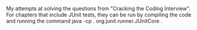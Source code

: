My attempts at solving the questions from "Cracking the Coding Interview".
For chapters that include JUnit tests, they can be run by compiling the code
and running the command java -cp . org.junit.runner.JUnitCore <TextClass>.
